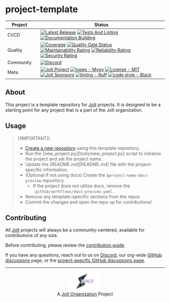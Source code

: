 # project-template

<div align="center">

| Project   |     | Status                                                                                                                                                                                                                                                                                                                                                                                                                                                                                                                                                                                                                                                                                                                                                                                                                                                                                                                                                                                                                                           |
| --------- | :-- | ------------------------------------------------------------------------------------------------------------------------------------------------------------------------------------------------------------------------------------------------------------------------------------------------------------------------------------------------------------------------------------------------------------------------------------------------------------------------------------------------------------------------------------------------------------------------------------------------------------------------------------------------------------------------------------------------------------------------------------------------------------------------------------------------------------------------------------------------------------------------------------------------------------------------------------------------------------------------------------------------------------------------------------------------ |
| CI/CD     |     | [![Latest Release](https://github.com/jolt-org/project-template/actions/workflows/publish.yaml/badge.svg)](https://github.com/jolt-org/project-template/actions/workflows/publish.yaml) [![Tests And Linting](https://github.com/jolt-org/project-template/actions/workflows/ci.yaml/badge.svg)](https://github.com/jolt-org/project-template/actions/workflows/ci.yaml) [![Documentation Building](https://github.com/jolt-org/project-template/actions/workflows/docs.yaml/badge.svg)](https://github.com/jolt-org/project-template/actions/workflows/docs.yaml)                                                                                                                                                                                                                                                                                                                                                                                                                                                                               |
| Quality   |     | [![Coverage](https://sonarcloud.io/api/project_badges/measure?project=jolt-org_project-template&metric=coverage)](https://sonarcloud.io/summary/new_code?id=jolt-org_project-template) [![Quality Gate Status](https://sonarcloud.io/api/project_badges/measure?project=jolt-org_project-template&metric=alert_status)](https://sonarcloud.io/summary/new_code?id=jolt-org_project-template) [![Maintainability Rating](https://sonarcloud.io/api/project_badges/measure?project=jolt-org_project-template&metric=sqale_rating)](https://sonarcloud.io/summary/new_code?id=jolt-org_project-template) [![Reliability Rating](https://sonarcloud.io/api/project_badges/measure?project=jolt-org_project-template&metric=reliability_rating)](https://sonarcloud.io/summary/new_code?id=jolt-org_project-template) [![Security Rating](https://sonarcloud.io/api/project_badges/measure?project=jolt-org_project-template&metric=security_rating)](https://sonarcloud.io/summary/new_code?id=jolt-org_project-template)                            |
| Community |     | [![Discord](https://img.shields.io/discord/1149784127659319356?labelColor=F50057&color=202020&label=chat%20on%20discord&logo=discord&logoColor=202020)](https://discord.gg/XpFNTjjtTK)                                                                                                                                                                                                                                                                                                                                                                                                                                                                                                                                                                                                                                                                                                                                                                                                                                                           |
| Meta      |     | [![Jolt Project](https://img.shields.io/badge/Jolt%20Org-%E2%AD%90-F50057.svg?logo=python&labelColor=F50057&color=202020&logoColor=202020)](https://github.com/jolt-org/) [![types - Mypy](https://img.shields.io/badge/types-Mypy-F50057.svg?logo=python&labelColor=F50057&color=202020&logoColor=202020)](https://github.com/python/mypy) [![License - MIT](https://img.shields.io/badge/license-MIT-F50057.svg?logo=python&labelColor=F50057&color=202020&logoColor=202020)](https://spdx.org/licenses/) [![Jolt Sponsors](https://img.shields.io/badge/Sponsor-%E2%9D%A4-%23202020.svg?&logo=github&logoColor=202020&labelColor=F50057)](https://github.com/sponsors/jolt-org) [![linting - Ruff](https://img.shields.io/endpoint?url=https://raw.githubusercontent.com/charliermarsh/ruff/main/assets/badge/v2.json&labelColor=F50057)](https://github.com/astral-sh/ruff) [![code style - Black](https://img.shields.io/badge/code%20style-black-000000.svg?logo=python&labelColor=F50057&logoColor=202020)](https://github.com/psf/black) |

</div>

## About

This project is a template repository for [Jolt][jolt-org] projects. It is designed to be a starting point for
any project that is a part of the Jolt organization.

## Usage

> [!IMPORTANT]\
>
> - [Create a new repository][newrepo] using this template repository.
> - Run the [new_project.py][tools/new_project.py] script to initialize the project and set the project name.
> - Update the [README.md][README.md] file with the project-specific information.
> - (Optional if not using docs) Create the `$project-name-docs-preview` repository.
>   - If the project does not utilize docs, remove the `.github/workflows/docs-preview.yaml`.
> - Remove any template-specific sections from the repos
> - Commit the changes and open the repo up for contributions!

## Contributing

All [Jolt][jolt-org] projects will always be a community-centered, available for contributions of any size.

Before contributing, please review the [contribution guide][contributing].

If you have any questions, reach out to us on [Discord][discord], our org-wide [GitHub discussions][jolt-discussions] page,
or the [project-specific GitHub discussions page][project-discussions].

<hr>

<!-- markdownlint-disable -->
<p align="center">
  <!-- github-banner-start -->
  <img src="https://raw.githubusercontent.com/jolt-org/meta/2901c9c5c5895a83fbfa56944c33bca287f88d42/branding/SVG%20-%20Transparent/logo-full-wide.svg" alt="Litestar Logo - Light" width="20%" height="auto" />
  <br>A <a href="https://github.com/jolt-org">Jolt Organization</a> Project
  <!-- github-banner-end -->
</p>

[jolt-org]: https://github.com/jolt-org
[contributing]: https://docs.project-template.jolt.rs/latest/contribution-guide.html
[discord]: https://discord.gg/XpFNTjjtTK
[jolt-discussions]: https://github.com/orgs/jolt-org/discussions
[project-discussions]: https://github.com/jolt-org/project-template/discussions
[project-docs]: https://docs.project-template.jolt.rs
[install-guide]: https://docs.project-template.jolt.rs/latest/#installation
[newrepo]: https://github.com/organizations/jolt-org/repositories/new?template=project-template
